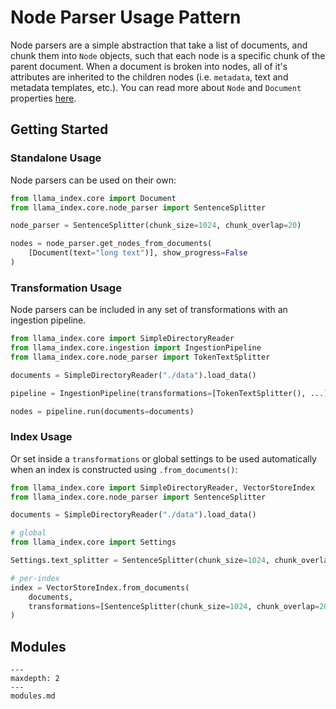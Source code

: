 # Node Parser Usage Pattern

Node parsers are a simple abstraction that take a list of documents, and chunk them into `Node` objects, such that each node is a specific chunk of the parent document. When a document is broken into nodes, all of it's attributes are inherited to the children nodes (i.e. `metadata`, text and metadata templates, etc.). You can read more about `Node` and `Document` properties [here](../documents_and_nodes/root.md).

## Getting Started

### Standalone Usage

Node parsers can be used on their own:

```python
from llama_index.core import Document
from llama_index.core.node_parser import SentenceSplitter

node_parser = SentenceSplitter(chunk_size=1024, chunk_overlap=20)

nodes = node_parser.get_nodes_from_documents(
    [Document(text="long text")], show_progress=False
)
```

### Transformation Usage

Node parsers can be included in any set of transformations with an ingestion pipeline.

```python
from llama_index.core import SimpleDirectoryReader
from llama_index.core.ingestion import IngestionPipeline
from llama_index.core.node_parser import TokenTextSplitter

documents = SimpleDirectoryReader("./data").load_data()

pipeline = IngestionPipeline(transformations=[TokenTextSplitter(), ...])

nodes = pipeline.run(documents=documents)
```

### Index Usage

Or set inside a `transformations` or global settings to be used automatically when an index is constructed using `.from_documents()`:

```python
from llama_index.core import SimpleDirectoryReader, VectorStoreIndex
from llama_index.core.node_parser import SentenceSplitter

documents = SimpleDirectoryReader("./data").load_data()

# global
from llama_index.core import Settings

Settings.text_splitter = SentenceSplitter(chunk_size=1024, chunk_overlap=20)

# per-index
index = VectorStoreIndex.from_documents(
    documents,
    transformations=[SentenceSplitter(chunk_size=1024, chunk_overlap=20)],
)
```

## Modules

```{toctree}
---
maxdepth: 2
---
modules.md
```

